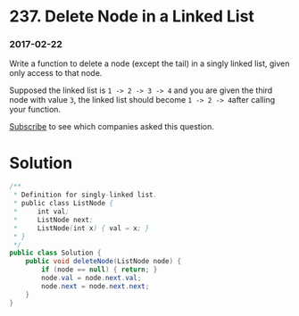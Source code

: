 # 237. Delete Node in a Linked List

### 2017-02-22

Write a function to delete a node (except the tail) in a singly linked list, given only access to that node.

Supposed the linked list is `1 -> 2 -> 3 -> 4` and you are given the third node with value `3`, the linked list should become `1 -> 2 -> 4`after calling your function.

[Subscribe](https://leetcode.com/subscribe/) to see which companies asked this question.



# Solution

```java
/**
 * Definition for singly-linked list.
 * public class ListNode {
 *     int val;
 *     ListNode next;
 *     ListNode(int x) { val = x; }
 * }
 */
public class Solution {
    public void deleteNode(ListNode node) {
        if (node == null) { return; }
        node.val = node.next.val;
        node.next = node.next.next;
    }
}
```

